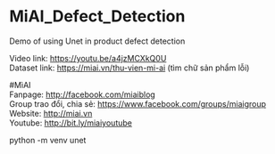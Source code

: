 # MiAI_Defect_Detection
Demo of using Unet in product defect detection



Video link:  https://youtu.be/a4jzMCXkQ0U<br>
Dataset link: https://miai.vn/thu-vien-mi-ai (tìm chữ sản phẩm lỗi)

#MìAI <br>
Fanpage: http://facebook.com/miaiblog<br>
Group trao đổi, chia sẻ: https://www.facebook.com/groups/miaigroup<br>
Website: http://miai.vn<br>
Youtube: http://bit.ly/miaiyoutube<br>

python -m venv unet
